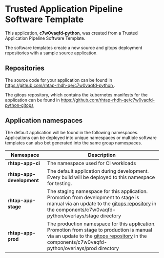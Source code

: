 # Trusted Application Pipeline Software Template

This application, **c7w0vaqfd-python**, was created from a Trusted Application Pipeline Software Template.

The software templates create a new source and gitops deployment repositories with a sample source application. 

## Repositories

The source code for your application can be found in [https://github.com/rhtap-rhdh-qe/c7w0vaqfd-python ](https://github.com/rhtap-rhdh-qe/c7w0vaqfd-python ).
 
The gitops repository, which contains the kubernetes manifests for the application can be found in 
[https://github.com/rhtap-rhdh-qe/c7w0vaqfd-python-gitops ](https://github.com/rhtap-rhdh-qe/c7w0vaqfd-python-gitops ) 

## Application namespaces 

The default application will be found in the following namespaces. Applications can be deployed into unique namespaces or multiple software templates can also bet generated into the same group namespaces.  

|  Namespace   |  Description   |  
| -------- | -------- |
| **rhtap-app-ci** | The namespace used for CI workloads |
| **rhtap-app-development** | The default application during development. Every build will be deployed to this namespace for testing. |
| **rhtap-app-stage** | The staging namespace for this application. Promotion from development to stage is manual via an update to the [gitops repository](https://github.com/rhtap-rhdh-qe/c7w0vaqfd-python-gitops ) in the components/c7w0vaqfd-python/overlays/stage directory |
| **rhtap-app-prod** | The production namespace for this application. Promotion from stage to production is manual via an update to the [gitops repository](https://github.com/rhtap-rhdh-qe/c7w0vaqfd-python-gitops ) in the components/c7w0vaqfd-python/overlays/prod directory |